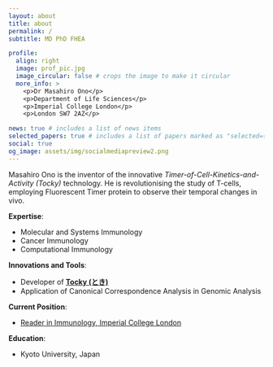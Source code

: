 ```yaml
---
layout: about
title: about
permalink: /
subtitle: MD PhD FHEA

profile:
  align: right
  image: prof_pic.jpg
  image_circular: false # crops the image to make it circular
  more_info: >
    <p>Dr Masahiro Ono</p>
    <p>Department of Life Sciences</p>
    <p>Imperial College London</p>
    <p>London SW7 2AZ</p>

news: true # includes a list of news items
selected_papers: true # includes a list of papers marked as "selected={true}"
social: true
og_image: assets/img/socialmediapreview2.png
---
```


Masahiro Ono is the inventor of the innovative _Timer-of-Cell-Kinetics-and-Activity (Tocky)_ technology. He is revolutionising the study of T-cells, employing Fluorescent Timer protein to observe their temporal changes in vivo.

**Expertise**:

- Molecular and Systems Immunology
- Cancer Immunology
- Computational Immunology

**Innovations and Tools**:

- Developer of **[Tocky (とき)](https://bit.ly/3wvqUsx)**
- Application of Canonical Correspondence Analysis in Genomic Analysis

**Current Position**:

- [Reader in Immunology, Imperial College London](https://www.imperial.ac.uk/people/m.ono)

**Education**:

- Kyoto University, Japan
